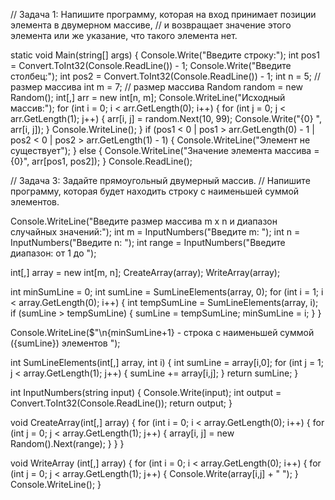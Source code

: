 // Задача 1: Напишите программу, которая на вход принимает позиции элемента в двумерном массиве,
// и возвращает значение этого элемента или же указание, что такого элемента нет.

static void Main(string[] args)
        {
            Console.Write("Введите строку:");
            int pos1 = Convert.ToInt32(Console.ReadLine()) - 1;
            Console.Write("Введите столбец:");
            int pos2 = Convert.ToInt32(Console.ReadLine()) - 1;
            int n = 5; // размер массива
            int m = 7; // размер массива
            Random random = new Random();
            int[,] arr = new int[n, m];
            Console.WriteLine("Исходный массив:");
            for (int i = 0; i < arr.GetLength(0); i++)
            {
                for (int j = 0; j < arr.GetLength(1); j++)
                {
                    arr[i, j] = random.Next(10, 99);
                    Console.Write("{0} ", arr[i, j]);
                }
                Console.WriteLine();
            }
            if (pos1 < 0 | pos1 > arr.GetLength(0) - 1 | pos2 < 0 | pos2 > arr.GetLength(1) - 1)
            {
                Console.WriteLine("Элемент не существует");
            }
            else
            {
                Console.WriteLine("Значение элемента массива = {0}", arr[pos1, pos2]);
            }
            Console.ReadLine();


// Задача 3: Задайте прямоугольный двумерный массив. 
// Напишите программу, которая будет находить строку с наименьшей суммой элементов.

Console.WriteLine("Введите размер массива m x n и диапазон случайных значений:");
int m = InputNumbers("Введите m: ");
int n = InputNumbers("Введите n: ");
int range = InputNumbers("Введите диапазон: от 1 до ");

int[,] array = new int[m, n];
CreateArray(array);
WriteArray(array);

int minSumLine = 0;
int sumLine = SumLineElements(array, 0);
for (int i = 1; i < array.GetLength(0); i++)
{
  int tempSumLine = SumLineElements(array, i);
  if (sumLine > tempSumLine)
  {
    sumLine = tempSumLine;
    minSumLine = i;
  }
}

Console.WriteLine($"\n{minSumLine+1} - строкa с наименьшей суммой ({sumLine}) элементов ");


int SumLineElements(int[,] array, int i)
{
  int sumLine = array[i,0];
  for (int j = 1; j < array.GetLength(1); j++)
  {
    sumLine += array[i,j];
  }
  return sumLine;
}

int InputNumbers(string input)
{
  Console.Write(input);
  int output = Convert.ToInt32(Console.ReadLine());
  return output;
}

void CreateArray(int[,] array)
{
  for (int i = 0; i < array.GetLength(0); i++)
  {
    for (int j = 0; j < array.GetLength(1); j++)
    {
      array[i, j] = new Random().Next(range);
    }
  }
}

void WriteArray (int[,] array)
{
  for (int i = 0; i < array.GetLength(0); i++)
  {
    for (int j = 0; j < array.GetLength(1); j++)
    {
      Console.Write(array[i,j] + " ");
    }
    Console.WriteLine();
  }
